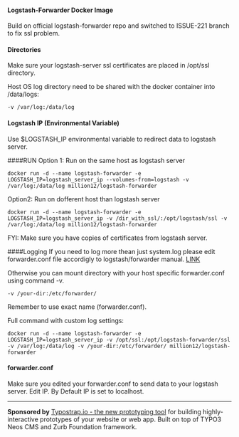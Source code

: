 #### Logstash-Forwarder Docker Image
Build on official logstash-forwarder repo and switched to ISSUE-221 branch to fix ssl problem. 

#### Directories
Make sure your logstash-server ssl certificates are placed in /opt/ssl directory. 

Host OS log directory need to be shared with the docker container into /data/logs:

`-v /var/log:/data/log`

#### Logstash IP (Environmental Variable) 
Use $LOGSTASH_IP environmental variable to redirect data to logstash server. 

####RUN
Option 1: Run on the same host as logstash server

`docker run -d --name logstash-forwarder -e LOGSTASH_IP=logstash_server_ip --volumes-from=logstash -v /var/log:/data/log million12/logstash-forwarder`

Option2: Run on dofferent host than logstash server 

`docker run -d --name logstash-forwarder -e LOGSTASH_IP=logstash_server_ip -v /dir_with_ssl/:/opt/logstash/ssl -v /var/log:/data/log million12/logstash-forwarder`

FYI: Make sure you have copies of certificates from logstash server. 

####Logging
If you need to log more thean just system.log please edit forwarder.conf file accordigly to logstash/forwarder manual. <a href="http://logstash.net/docs/1.4.2/">LINK</a>

Otherwise you can mount directory with your host specific forwarder.conf using command -v.

`-v /your-dir:/etc/forwarder/`

Remember to use exact name (forwarder.conf). 

Full command with custom log settings:

`docker run -d --name logstash-forwarder -e LOGSTASH_IP=logstash_server_ip -v /opt/ssl:/opt/logstash-forwarder/ssl -v /var/log:/data/log -v /your-dir:/etc/forwarder/ million12/logstash-forwarder`

#### forwarder.conf
Make sure you edited your forwarder.conf to send data to your logstash server. Edit IP. 
By Default IP is set to localhost.


---

**Sponsored by** [Typostrap.io - the new prototyping tool](http://typostrap.io/) for building highly-interactive prototypes of your website or web app. Built on top of TYPO3 Neos CMS and Zurb Foundation framework.
